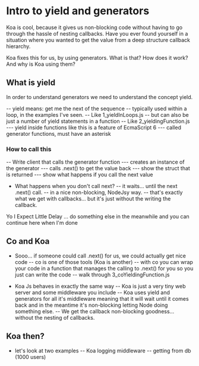 # Intro to yield and generators

Koa is cool, because it gives us non-blocking code without having to go through the hassle of nesting callbacks. Have you ever found yourself in a situation where you wanted to get the value from a deep structure callback hierarchy.

Koa fixes this for us, by using generators. What is that? How does it work? And why is Koa using them? 

## What is yield
In order to understand generators we need to understand the concept yield. 

-- yield means: get me the next of the sequence
-- typically used within a loop, in the examples I've seen. 
-- Like 1_yieldInLoops.js
-- but can also be just a number of yield statements in a function
-- Like 2_yieldingFunction.js
--- yield inside functions like this is a feature of EcmaScript 6
--- called generator functions, must have an asterisk

### How to call this
-- Write client that calls the generator function
--- creates an instance of the generator
--- calls .next() to get the value back 
--- show the struct that is returned
--- show what happens if you call the next value

- What happens when you don't call next? 
-- it waits... until the next .next() call.
-- in a nice non-blocking, NodeJsy way. 
-- that's exactly what we get with callbacks... but it's just without the writing the callback. 

Yo
I
Expect
Little
Delay
... do something else in the meanwhile and you can continue here when I'm done

## Co and Koa
- Sooo... if someone could call .next() for us, we could actually get nice code
-- co is one of those tools (Koa is another)
-- with co you can wrap your code in a function that manages the calling to .next() for you so you just can write the code
-- walk through 3_coYieldingFunction.js

- Koa Js behaves in exactly the same way
-- Koa is just a very tiny web server and some middleware you include
-- Koa uses yield and generators for all it's middleware meaning that it will wait until it comes back and in the meantime it's non-blocking letting Node doing something else. 
-- We get the callback non-blocking goodness... without the nesting of callbacks. 

## Koa then?
- let's look at two examples
-- Koa logging middleware
-- getting from db (1000 users)